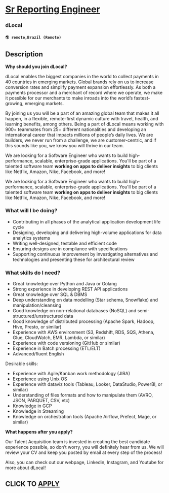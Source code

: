 # [Sr Reporting Engineer](https://www.remotewlb.com/apply/sr-reporting-engineer)  
### dLocal  
#### `🌎 remote,Brazil (Remote)`  

## Description

 **Why should you join dLocal?**

  

dLocal enables the biggest companies in the world to collect payments in 40 countries in emerging markets. Global brands rely on us to increase conversion rates and simplify payment expansion effortlessly. As both a payments processor and a merchant of record where we operate, we make it possible for our merchants to make inroads into the world’s fastest-growing, emerging markets.

  

By joining us you will be a part of an amazing global team that makes it all happen, in a flexible, remote-first dynamic culture with travel, health, and learning benefits, among others. Being a part of dLocal means working with 900+ teammates from 25+ different nationalities and developing an international career that impacts millions of people’s daily lives. We are builders, we never run from a challenge, we are customer-centric, and if this sounds like you, we know you will thrive in our team.

  

  

We are looking for a Software Engineer who wants to build high-performance, scalable, enterprise-grade applications. You'll be part of a talented software team **working on apps to deliver insights** to big clients like Netflix, Amazon, Nike, Facebook, and more!

  

  

We are looking for a Software Engineer who wants to build high-performance, scalable, enterprise-grade applications. You'll be part of a talented software team **working on apps to deliver insights** to big clients like Netflix, Amazon, Nike, Facebook, and more!

  

### What will I be doing?

* Contributing in all phases of the analytical application development life cycle
* Designing, developing and delivering high-volume applications for data analytics systems
* Writing well-designed, testable and efficient code
* Ensuring designs are in compliance with specifications
* Supporting continuous improvement by investigating alternatives and technologies and presenting these for architectural review

  

  

### What skills do I need?

* Great knowledge over Python and Java or Golang
* Strong experience in developing REST API applications
* Great knowledge over SQL & DBMS
* Deep understanding on data modelling (Star schema, Snowflake) and manipulation/cleansing
* Good knowledge on non-relational databases (NoSQL) and semi-structured/unstructured data
* Good knowledge of distributed processing (Apache Spark, Hadoop, Hive, Presto, or similar)
* Experience with AWS environment (S3, Redshift, RDS, SQS, Athena, Glue, CloudWatch, EMR, Lambda, or similar)
* Experience with code versioning (GitHub or similar)
* Experience in Batch processing (ETL/ELT)
* Advanced/fluent English

  

Desirable skills:

* Experience with Agile/Kanban work methodology (JIRA)
* Experience using Unix OS
* Experience with dataviz tools (Tableau, Looker, DataStudio, PowerBI, or similar)
* Understanding of files formats and how to manipulate them (AVRO, JSON, PARQUET, CSV, etc)
* Knowledge in GCP
* Knowledge in Streaming
* Knowledge on orchestration tools (Apache Airflow, Prefect, Mage, or similar)

  

 **What happens after you apply?**

  

Our Talent Acquisition team is invested in creating the best candidate experience possible, so don’t worry, you will definitely hear from us. We will review your CV and keep you posted by email at every step of the process!

  

Also, you can check out our webpage, Linkedin, Instagram, and Youtube for more about dLocal!

  
## CLICK TO [APPLY](https://www.remotewlb.com/apply/sr-reporting-engineer)

